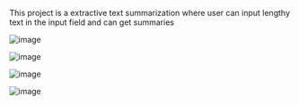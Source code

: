 This project is a extractive text summarization where user can input lengthy text in the input field and can get summaries 

![image](https://github.com/Shreeraksha918/Extractive_Text_summarization/assets/123298544/819c85c2-afb1-43b3-b124-a29938265d72)

![image](https://github.com/Shreeraksha918/Extractive_Text_summarization/assets/123298544/ae9c6cb9-bdb7-493f-ba85-e2cc743ceb25)

![image](https://github.com/Shreeraksha918/Extractive_Text_summarization/assets/123298544/13f45341-a787-452b-9a0f-ae50a4260d35)

![image](https://github.com/Shreeraksha918/Extractive_Text_summarization/assets/123298544/54d4eae9-c8b5-47be-a670-a74e37ab4d4d)
